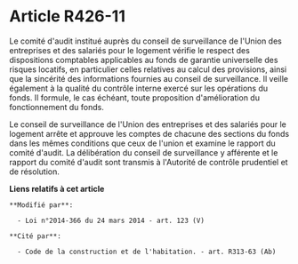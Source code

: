 # Article R426-11

Le comité d'audit institué auprès du conseil de surveillance de l'Union des entreprises et des salariés pour le logement
vérifie le respect des dispositions comptables applicables au fonds de garantie universelle des risques locatifs, en
particulier celles relatives au calcul des provisions, ainsi que la sincérité des informations fournies au conseil de
surveillance. Il veille également à la qualité du contrôle interne exercé sur les opérations du fonds. Il formule, le cas
échéant, toute proposition d'amélioration du fonctionnement du fonds. 

Le conseil de surveillance de l'Union des entreprises et des salariés pour le logement arrête et approuve les comptes de
chacune des sections du fonds dans les mêmes conditions que ceux de l'union et examine le rapport du comité d'audit. La
délibération du conseil de surveillance y afférente et le rapport du comité d'audit sont transmis à l'Autorité de contrôle
prudentiel et de résolution.

**Liens relatifs à cet article**

	**Modifié par**:

	  - Loi n°2014-366 du 24 mars 2014 - art. 123 (V)

	**Cité par**:

	  - Code de la construction et de l'habitation. - art. R313-63 (Ab)
